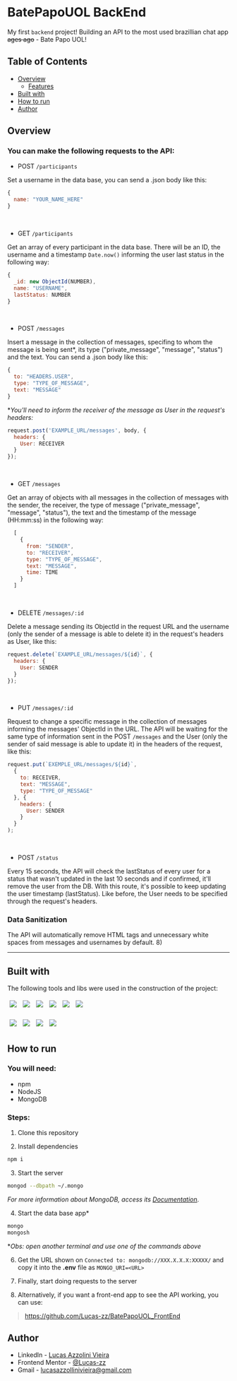 # BatePapoUOL BackEnd

My first ```backend``` project! Building an API to the most used brazillian chat app ~~ages ago~~ - Bate Papo UOL!

## Table of Contents

- [Overview](#overview)
  - [Features](#you-can-make-the-following-requests-to-the-api)
- [Built with](#built-with)
- [How to run](#how-to-run)
- [Author](#author)

## Overview

### You can make the following requests to the API:

- POST ```/participants```

Set a username in the data base, you can send a .json body like this:
```js
{
  name: "YOUR_NAME_HERE"
}
```
<br />

- GET ```/participants```

Get an array of every participant in the data base. There will be an ID, the username and a timestamp ```Date.now()``` informing the user last status in the following way:
```js
{
  _id: new ObjectId(NUMBER),
  name: "USERNAME",
  lastStatus: NUMBER
}
```
<br />

- POST ```/messages```

Insert a message in the collection of messages, specifing to whom the message is being sent*, its type ("private_message", "message", "status") and the text. You can send a .json body like this:
```js
{
  to: "HEADERS.USER",
  type: "TYPE_OF_MESSAGE",
  text: "MESSAGE"
}
```
**You'll need to inform the receiver of the message as User in the request's headers:*
```js
request.post('EXAMPLE_URL/messages', body, {
  headers: {
    User: RECEIVER
  }
});
```
<br />

- GET ```/messages```

Get an array of objects with all messages in the collection of messages with the sender, the receiver, the type of message ("private_message", "message", "status"), the text and the timestamp of the message (HH:mm:ss) in the following way:
```js
  [
    {
      from: "SENDER",
      to: "RECEIVER",
      type: "TYPE_OF_MESSAGE",
      text: "MESSAGE",
      time: TIME
    }
  ]
```
<br />

- DELETE ```/messages/:id```

Delete a message sending its ObjectId in the request URL and the username (only the sender of a message is able to delete it) in the request's headers as User, like this:
```js
request.delete(`EXAMPLE_URL/messages/${id}`, {
  headers: {
    User: SENDER
  }
});
```
<br />

- PUT ```/messages/:id```

Request to change a specific message in the collection of messages informing the messages' ObjectId in the URL. The API will be waiting for the same type of information sent in the POST ```/messages``` and the User (only the sender of said message is able to update it) in the headers of the request, like this:

```js
request.put(`EXEMPLE_URL/messages/${id}`,
  {
    to: RECEIVER,
    text: "MESSAGE",
    type: "TYPE_OF_MESSAGE"
  }, {
    headers: {
      User: SENDER
    }
  }
);
```

<br />

- POST ```/status```

Every 15 seconds, the API will check the lastStatus of every user for a status that wasn't updated in the last 10 seconds and if confirmed, it'll remove the user from the DB.
With this route, it's possible to keep updating the user timestamp (lastStatus). Like before, the User needs to be specified through the request's headers.

### Data Sanitization

The API will automatically remove HTML tags and unnecessary white spaces from messages and usernames by default. 8)

---

## Built with

The following tools and libs were used in the construction of the project: <br />

<p>
  <img style='margin: 5px' src='https://img.shields.io/badge/JavaScript-323330?style=for-the-badge&logo=javascript&logoColor=F7DF1E'>
  <img style='margin: 5px;' src="https://img.shields.io/badge/GIT-E44C30?style=for-the-badge&logo=git&logoColor=white">
  <img style='margin: 5px;' src="https://img.shields.io/badge/Node.js-339933?style=for-the-badge&logo=nodedotjs&logoColor=white">
  <img style='margin: 5px;' src="https://img.shields.io/badge/MongoDB-4EA94B?style=for-the-badge&logo=mongodb&logoColor=white">
  <img style='margin: 5px;' src="https://img.shields.io/badge/npm-CB3837?style=for-the-badge&logo=npm&logoColor=white">
  <img style='margin: 5px;' src="https://img.shields.io/badge/Express.js-000000?style=for-the-badge&logo=express&logoColor=white">
</p>
<p>
  <img style='margin: 5px;' src="https://img.shields.io/badge/Visual_Studio_Code-0078D4?style=for-the-badge&logo=visual%20studio%20code&logoColor=white">
  <img style='margin: 5px;' src="https://img.shields.io/badge/Microsoft_Edge-0078D7?style=for-the-badge&logo=Microsoft-edge&logoColor=white">
  <img style='margin: 5px;' src="https://img.shields.io/badge/Ubuntu-E95420?style=for-the-badge&logo=ubuntu&logoColor=white">
  <img style='margin: 5px;' src="https://img.shields.io/badge/GitHub-100000?style=for-the-badge&logo=github&logoColor=white">
</p>

## How to run

### You will need:

- npm
- NodeJS
- MongoDB

### Steps:

1. Clone this repository


2. Install dependencies
```bash
npm i
```

3. Start the server
```bash
mongod --dbpath ~/.mongo
```
  *For more information about MongoDB, access its [Documentation](https://docs.mongodb.com/)*.

4. Start the data base app*
```bash
mongo
mongosh
```
**Obs: open another terminal and use one of the commands above*
  
6. Get the URL shown on ```Connected to: mongodb://XXX.X.X.X:XXXXX/``` and copy it into the **.env** file as ```MONGO_URI=<URL>```

5. Finally, start doing requests to the server

6. Alternatively, if you want a front-end app to see the API working, you can use:
> https://github.com/Lucas-zz/BatePapoUOL_FrontEnd

## Author

- LinkedIn - [Lucas Azzolini Vieira](https://www.linkedin.com/in/azzolinilucas/)
- Frontend Mentor - [@Lucas-zz](https://www.frontendmentor.io/profile/Lucas-zz)
- Gmail - [lucasazzollinivieira@gmail.com](mailto:lucasazzollinivieira@gmail.com)
<!-- - Twitter - [@zulenno](https://twitter.com/zulenno) -->
